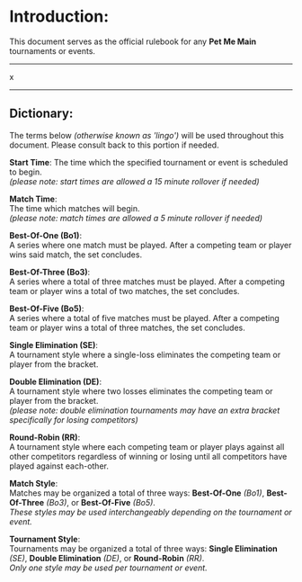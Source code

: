 # Introduction:
This document serves as the official rulebook for any **Pet Me Main** tournaments or events. 

____

x

___

## Dictionary:

The terms below *(otherwise known as 'lingo')* will be used throughout this document. Please consult back to this portion if needed.

**Start Time**:
The time which the specified tournament or event is scheduled to begin.   
*(please note: start times are allowed a 15 minute rollover if needed)*

**Match Time**:  
The time which matches will begin.  
*(please note: match times are allowed a 5 minute rollover if needed)*


**Best-Of-One (Bo1)**:  
A series where one match must be played. After a competing team or player wins said match, the set concludes.

**Best-Of-Three (Bo3)**:  
A series where a total of three matches must be played. After a competing team or player wins a total of two matches, the set concludes.

**Best-Of-Five (Bo5)**:  
A series where a total of five matches must be played. After a competing team or player wins a total of three matches, the set concludes.

**Single Elimination (SE)**:  
A tournament style where a single-loss eliminates the competing team or player from the bracket.

**Double Elimination (DE)**:  
A tournament style where two losses eliminates the competing team or player from the bracket.  
*(please note: double elimination tournaments may have an extra bracket specifically for losing competitors)*

**Round-Robin (RR)**:  
A tournament style where each competing team or player plays against all other competitors regardless of winning or losing until all competitors have played against each-other. 

**Match Style**:  
Matches may be organized a total of three ways: **Best-Of-One** *(Bo1)*, **Best-Of-Three** *(Bo3)*, or **Best-Of-Five** *(Bo5)*.   
*These styles may be used interchangeably depending on the tournament or event.*

**Tournament Style**:  
Tournaments may be organized a total of three ways: **Single Elimination** *(SE)*, **Double Elimination** *(DE)*, or **Round-Robin** *(RR)*.  
*Only one style may be used per tournament or event.*
